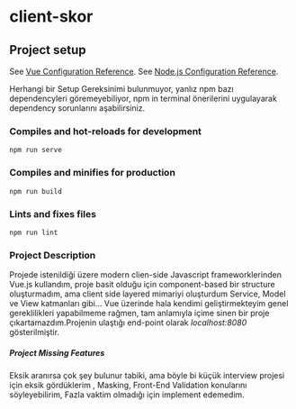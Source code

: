 # client-skor

## Project setup

See [Vue Configuration Reference](https://cli.vuejs.org/config/).
See [Node.js Configuration Reference](https://nodejs.org/en/docs/).

Herhangi bir Setup Gereksinimi bulunmuyor, yanlız npm bazı dependencyleri göremeyebiliyor,
npm in terminal önerilerini uygulayarak dependency sorunlarını aşabilirsiniz.


### Compiles and hot-reloads for development
```
npm run serve
```

### Compiles and minifies for production
```
npm run build
```

### Lints and fixes files
```
npm run lint
```

### Project Description
Projede istenildiği üzere modern clien-side Javascript frameworklerinden Vue.js kullandım, 
proje basit olduğu için component-based bir structure oluşturmadım, ama client side layered 
mimariyi oluşturdum Service, Model ve View katmanları gibi... Vue üzerinde hala kendimi geliştirmekteyim genel gereklilikleri yapabilmeme rağmen, tam anlamıyla içime sinen bir
proje çıkartamazdım.Projenin ulaştığı end-point olarak *localhost:8080* gösterilmiştir.

##### Project Missing Features
Eksik aranırsa çok şey bulunur tabiki, ama böyle bi küçük interview projesi için eksik 
gördüklerim , Masking, Front-End Validation konularını söyleyebilirim, Fazla vaktim olmadığı 
için implement edemedim. 

